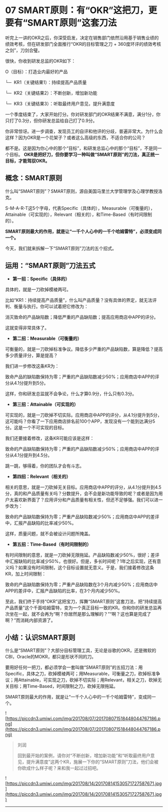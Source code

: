 # 07 SMART原则：有“OKR”这把刀，更要有“SMART原则”这套刀法

听完上一讲的OKR之后，你深受启发，决定在销售部门依然沿用基于销售业绩的绩效考核，但在研发部门全面推行“OKR的目标管理之刀 + 360度环评的绩效考核之剑”，刀剑合璧。

很快，你收到研发总监的OKR如下：

O（目标）：打造业内最好的产品

└─  KR1（关键结果1）：持续提高产品质量

└─  KR2（关键结果2）：不断创新，增加新功能

└─  KR3（关键结果3）：听取最终用户意见，提升满意度

一个季度结束了，大家开始打分。你对研发部门的OKR结果不满意，满分1分，你只打了0.3分，但你研发总监给自己打了0.9分。

你非常惊讶。进一步调查，发现员工的自评和他评的分歧，普遍非常大。为什么会这样？因为OKR是一个花架子？或者这么高级的东西，不适合你的公司？

都不是。这是因为你心中的那个“目标”，和研发总监心中的那个“目标”，不是同一个目标。 **OKR是把好刀，但你要学习一种叫做“SMART原则”的刀法，真正统一目标，才能驾驭OKR。**

## 概念：SMART原则

什么叫“SMART原则”？SMART原则，源自美国马里兰大学管理学及心理学教授洛克。

S-M-A-R-T这5个字母，代表Specific（具体的），Measurable（可衡量的），Attainable（可实现的），Relevant（相关的），和Time-Based（有时间限制的）。

 **SMART原则最大的作用，就是让“一千个人心中的一千个哈姆雷特”，必须变成同一个。**

今天，我们就来拆解一下“SMART原则”刀法的五个招式。

## 运用：“SMART原则”刀法五式

* **第一招：Specific（具体的）** 

具体的，就是一刀砍掉模棱两可。

比如“KR1：持续提高产品质量”，什么叫产品质量？没有具体的界定，就无法评判、衡量与执行。你可以试着把它修改为：

消灭致命的产品缺陷数；降低严重的产品缺陷数；提高应用商店中APP的评分。

这就变得非常具体了。

* **第二招：Measurable（可衡量的）** 

可衡量的，就是一刀砍掉标准争议。降低多少严重的产品缺陷数，算是降低？提高多少质量评分，算是提高？

我们进一步修改这条KR为：

致命产品的缺陷数保持为零；严重的产品缺陷数减少50%；应用商店中APP的评分从4.1分提升到5分。

这样，你和研发总监就不会争论，什么才算0.9分，什么只有0.3分。

* **第三招：Attainable（可实现的）** 

可实现的，就是一刀砍掉不切实际。应用商店中APP的评分，从4.1分提升到5分，这可能吗？你看了一下应用商店排名前100个APP，发现没有一个能到达满分5分。这是一个不可实现的目标。

我们还要接着修改，这条KR可能应该是这样：

致命的产品缺陷数保持为零；严重的产品缺陷数减少50%；应用商店中APP的评分从4.1分提升到4.5分。

跳一跳，够得着，你的团队才会有斗志。

* **第四招：Relevant（相关的）** 

相关的意思，就是一刀砍掉无关目标。应用商店中APP的评分，从4.1分提升到4.5分，真的和产品质量有关吗？分数提升，会不会是新功能导致的呢？或者是因为用户太喜欢新界面了？应用评分和产品质量有相关性，但还不足够强。我们可以进一步改为：

致命的产品缺陷数保持为零；严重产品缺陷数减少50%；应用商店中APP的差评中，汇报产品缺陷的比率减少50%。

这样，质量问题，就不会被设计问题所掩盖。

* **第五招：Time-Based（有时间限制的）** 

有时间限制的意思，就是一刀砍掉无限拖延。产品缺陷数减少50%，很好；差评中汇报缺陷的比率减少50%，也很好。但是，多长时间呢？1年之后实现，还有意义吗？如果没有时间限制，这个目标设置就无意义。于是，我们接着修改这条KR，加上时间限制：

致命的产品缺陷数保持为零；严重产品缺陷数在3个月内减少50%；应用商店中APP的差评中，汇报产品缺陷的比率，在3个月内减少50%。

至此，我们终于手持“OKR”这把宝刀，挥舞“SMART原则”这套刀法，把“持续提高产品质量”这个千面哈姆雷特，变为一个真正目标一致的KR。你和你的研发总监再次坐在一起，就不会再为“啊？你居然是那么理解的？”“啊？这也算是完成了啊？”而消耗内部资源了。

## 小结：认识SMART原则

什么是“SMART原则”？大部分目标管理工具，无论是谷歌的OKR，还是微软的CBI，Oracle的MOKR，都只是形状不同的刀。

要用好任何一把刀，都必须学会一套叫做“SMART原则”的五招刀法：用Specific，具体之刀，砍掉模棱两可；用Measurable，可衡量之刀，砍掉标准争议；用Attainable，可实现之刀，砍掉不切实际；用Relevant，相关之刀，砍掉无关目标；用Time-Based，时间限制之刀，砍掉无限拖延。

SMART原则最大的作用，就是让“一千个人心中的一千个哈姆雷特”，变成同一个。

![https://piccdn3.umiwi.com/img/201708/07/201708071518448044767186.png](https://piccdn3.umiwi.com/img/201708/07/201708071518448044767186.png)

> 刘润
> 
> 回到最开始的案例，请你对“不断创新，增加新功能”和“听取最终用户意见，提升满意度”这两个KR，施展一下你的“SMART原则”刀法，他们会被你砍成什么样子呢？来和我一起过过招吧。

![https://piccdn3.umiwi.com/img/201708/14/201708141530571727587671.jpg](https://piccdn3.umiwi.com/img/201708/14/201708141530571727587671.jpg)

---
